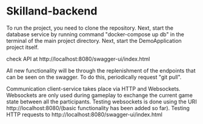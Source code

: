 # Skilland-backend

To run the project, you need to clone the repository. Next, start the database service by running command "docker-compose up db"
in the terminal of the main project directory.
Next, start the DemoApplication project itself.

check API at http://localhost:8080/swagger-ui/index.html

All new functionality will be through the replenishment of the endpoints that can be seen on the swagger. To do this, periodically
request "git pull".

Communication client-service takes place via HTTP and Websockets. Websockets are only used during gameplay to exchange the current game state between
all the participants. Testing websockets is done using the URI http://localhost:8080/(basic functionality has been added so far). Testing HTTP requests
to http://localhost:8080/swagger-ui/index.html
